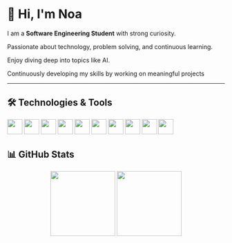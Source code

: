 

# 👋 Hi, I'm Noa


I am a **Software Engineering Student** with strong curiosity.  

Passionate about technology, problem solving, and continuous learning.  

Enjoy diving deep into topics like AI.  

Continuously developing my skills by working on meaningful projects



---


## 🛠️ Technologies & Tools
<p>
  <!-- Languages -->
  <img src="https://cdn.jsdelivr.net/gh/devicons/devicon/icons/python/python-original.svg" width="35" />
  <img src="https://cdn.jsdelivr.net/gh/devicons/devicon/icons/java/java-original.svg" width="35" />
  <img src="https://cdn.jsdelivr.net/gh/devicons/devicon/icons/cplusplus/cplusplus-original.svg" width="35" />
  <img src="https://cdn.jsdelivr.net/gh/devicons/devicon/icons/javascript/javascript-original.svg" width="35" />

  <!-- Frontend -->
  <img src="https://cdn.jsdelivr.net/gh/devicons/devicon/icons/html5/html5-original.svg" width="35" />
  <img src="https://cdn.jsdelivr.net/gh/devicons/devicon/icons/css3/css3-original.svg" width="35" />
  <img src="https://cdn.jsdelivr.net/gh/devicons/devicon/icons/react/react-original.svg" width="35" />

  <!-- Backend -->
  <img src="https://cdn.jsdelivr.net/gh/devicons/devicon/icons/nodejs/nodejs-original.svg" width="35" />
  <img src="https://cdn.jsdelivr.net/gh/devicons/devicon/icons/flask/flask-original.svg" width="35" />

  <!-- Database -->
  <img src="https://cdn.jsdelivr.net/gh/devicons/devicon/icons/postgresql/postgresql-original.svg" width="35" />
</p>

<!-----
 ## 📌 Featured Projects
*(Coming soon – I will add here my key projects with descriptions and links)*  

----->


## 📊 GitHub Stats
<p align="center">
  <img src="https://github-readme-stats.vercel.app/api?username=noasht&show_icons=true&theme=default&hide_border=true" height="150" />
  <img src="https://github-readme-stats.vercel.app/api/top-langs/?username=noasht&layout=compact&theme=default&hide_border=true" height="150" />
</p>

